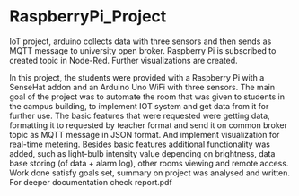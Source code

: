# RaspberryPi_Project
IoT project, arduino collects data with three sensors and then sends as MQTT message to university open broker. Raspberry Pi is subscribed to created topic in Node-Red. Further visualizations are created.

In this project, the students were provided with a Raspberry Pi with a SenseHat addon and an Arduino Uno WiFi with three sensors. The main goal of the project was to automate the room that was given to students in the campus building, to implement IOT system and get data from it for further use. The basic features that were requested were getting data, formatting it to requested by teacher format and send it on common broker topic as MQTT message in JSON format. And implement visualization for real-time metering. Besides basic features additional functionality was added, such as light-bulb intensity value depending on brightness, data base storing (of data + alarm log), other rooms viewing and remote access. Work done satisfy goals set, summary on project was analysed and written.
For deeper documentation check report.pdf
